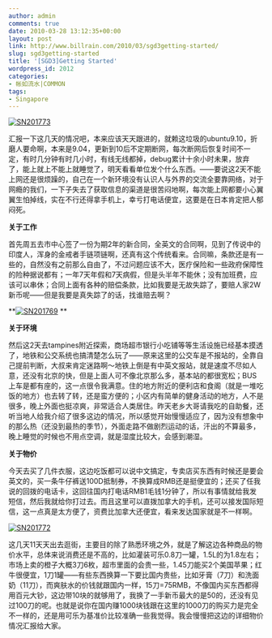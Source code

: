 ```yaml
---
author: admin
comments: true
date: 2010-03-28 13:12:35+00:00
layout: post
link: http://www.billrain.com/2010/03/sgd3getting-started/
slug: sgd3getting-started
title: '[SGD3]Getting Started'
wordpress_id: 2012
categories:
- 帐如流水|COMMON
tags:
- Singapore
---
```


[![SN201773](http://www.billrain.com/wp-content/uploads/2010/04/SN201773_thumb.jpg)](http://www.billrain.com/wp-content/uploads/2010/04/SN201773.jpg)

 

汇报一下这几天的情况吧，本来应该天天跟进的，就赖这垃圾的ubuntu9.10，折磨人要命啊，本来是9.04，更新到10后不定期断网，每次断网后恢复时间不一定，有时几分钟有时几小时，有线无线都掉，debug累计十余小时未果，放弃了，能上就上不能上就睡觉了，明天看看单位发个什么东西。——要说这2天不能上网还是很烦躁的，自己在一个新环境没有认识人与外界的交流全要靠网络，对于网瘾的我们，一下子失去了获取信息的渠道是很苦闷地啊，每次能上网都要小心翼翼生怕掉线，实在不行还得拿手机上，幸亏打电话便宜，这要是在日本肯定把人郁闷死。

 

**关于工作**

 

首先周五去市中心签了一份为期2年的新合同，全英文的合同啊，见到了传说中的印度人，浑身的金戒者手链项链啊，还真有这个传统看来。合同嘛，条款还是有一些的，自然没有之前那么自由了，不过问题应该不大，医疗保险和一些政府保障性的险种据说都有；一年7天年假和7天病假，但是头半年不能休；没有加班费，应该可以串休；合同上面有各种的赔偿条款，比如我要是无故失踪了，要赔人家2W新币呢——但是我要是真失踪了的话，找谁赔去啊？

 

**[![SN201769](http://www.billrain.com/wp-content/uploads/2010/04/SN201769_thumb.jpg)](http://www.billrain.com/wp-content/uploads/2010/04/SN201769.jpg) **

 

**关于环境**

 

然后这2天去tampines附近探索，商场超市银行小吃铺等等生活设施已经基本摸透了，地铁和公交系统也搞清楚怎么玩了——原来这里的公交车是不报站的，全靠自己提前判断，大叔来肯定迷路啊～地铁上倒是有中英文报站，就是速度不尽如人意，还没有北京的快，但是上面人可不像北京那么多，基本站的都很宽松；BUS上车是都有座的，这一点很令我满意。住的地方附近的便利店和食阁（就是一堆吃饭的地方）也去转了转，还是蛮方便的；小区内有简单的健身活动的地方，人不是很多，晚上外面也挺凉爽，非常适合人类居住。昨天老乡大哥请我吃的自助餐，还听当地人给我介绍了很多这边的情况，所以感觉开始慢慢适应了，因为没有想象中的那么热（还没到最热的季节），外面走路不做剧烈运动的话，汗出的不算最多，晚上睡觉的时候也不用点空调，就是湿度比较大，会感到潮湿。

 

**关于物价**

 

今天去买了几件衣服，这边吃饭都可以说中文搞定，专卖店买东西有时候还是要会英文的，买一条牛仔裤送100D抵制券，不换算成RMB还是挺便宜的；还买了任我说的回拨的电话卡，这回往国内打电话RMB1毛钱1分钟了，所以有事情就给我发短信，然后我就给你打过去。而且这里可以直拨加拿大的手机，还可以接发国际短信，这一点真是太方便了，资费比加拿大还便宜，看来发达国家就是不一样啊。

 

[![SN201772](http://www.billrain.com/wp-content/uploads/2010/04/SN201772_thumb.jpg)](http://www.billrain.com/wp-content/uploads/2010/04/SN201772.jpg)

 

这几天11天天出去逛街，主要目的除了熟悉环境之外，就是了解这边各种商品的物价水平，总体来说消费还是不高的，比如灌装可乐0.8刀一罐，1.5L的为1.8左右；市场上卖的橙子大概3刀6枚，超市里面的会贵一些，1.45刀能买2个美国苹果；红牛很便宜，1刀1罐——有些东西换算一下要比国内贵些，比如牙膏（7刀）和洗面奶（11刀），而爽肤水的价钱就跟国内一样，15刀=75RMB，不像国内买东西都得用百元大钞，这边带10块的就够用了，我换了一手新币最大的是50的，还没有见过100刀的呢。也就是说你在国内赚1000块钱跟在这里的1000刀的购买力是完全不一样的，还是用可乐为基准价比较准确一些我觉得。我会慢慢把这边的详细物价情况汇报给大家。
